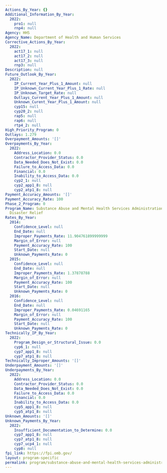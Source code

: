 ```yaml
---
Actions_By_Year: {}
Additional_Information_By_Year:
  2022:
    pro1: null
    rnp4: null
Agency: HHS
Agency_Name: Department of Health and Human Services
Corrective_Actions_By_Year:
  2022:
    act17_1: null
    act17_2: null
    act17_3: null
    rnp3: null
Description: null
Future_Outlook_By_Year:
  2022:
    IP_Current_Year_Plus_1_Amount: null
    IP_Unknown_Current_Year_Plus_1_Rate: null
    IP_Unknown_Target_Rate: null
    Outlays_Current_Year_Plus_1_Amount: null
    Unknown_Curent_Year_Plus_1_Amount: null
    cyp15: null
    cyp20_2: null
    rap5: null
    rap6: null
    rtp4_2: null
High_Priority_Program: 0
Outlays: 1.279
Overpayment_Amounts: '[]'
Overpayments_By_Year:
  2022:
    Address_Location: 0.0
    Contractor_Provider_Status: 0.0
    Data_Needed_Does_Not_Exist: 0.0
    Failure_to_Access_Data: 0.0
    Financial: 0.0
    Inability_to_Access_Data: 0.0
    cyp2_1: null
    cyp2_app1_8: null
    cyp2_atp1_8: null
Payment_Accuracy_Amounts: '[]'
Payment_Accuracy_Rate: 100
Phase_2_Program: 0
Program_Name: Substance Abuse and Mental Health Services Administration (SAMHSA) -
  Disaster Relief
Rates_By_Year:
  2014:
    Confidence_Level: null
    End_Date: null
    Improper_Payments_Rate: 11.904761899999999
    Margin_of_Error: null
    Payment_Accuracy_Rate: 100
    Start_Date: null
    Unknown_Payments_Rate: 0
  2015:
    Confidence_Level: null
    End_Date: null
    Improper_Payments_Rate: 1.37878788
    Margin_of_Error: null
    Payment_Accuracy_Rate: 100
    Start_Date: null
    Unknown_Payments_Rate: 0
  2016:
    Confidence_Level: null
    End_Date: null
    Improper_Payments_Rate: 0.04691165
    Margin_of_Error: null
    Payment_Accuracy_Rate: 100
    Start_Date: null
    Unknown_Payments_Rate: 0
Technically_IP_By_Year:
  2022:
    Program_Design_or_Structural_Issue: 0.0
    cyp6_1: null
    cyp7_app1_8: null
    cyp7_atp1_8: null
Technically_Improper_Amounts: '[]'
Underpayment_Amounts: '[]'
Underpayments_By_Year:
  2022:
    Address_Location: 0.0
    Contractor_Provider_Status: 0.0
    Data_Needed_Does_Not_Exist: 0.0
    Failure_to_Access_Data: 0.0
    Financial: 0.0
    Inability_to_Access_Data: 0.0
    cyp5_app1_8: null
    cyp5_atp1_8: null
Unknown_Amounts: '[]'
Unknown_Payments_By_Year:
  2022:
    Insufficient_Documentation_to_Determine: 0.0
    cyp7_app1_8: null
    cyp7_atp1_8: null
    cyp7_ucp4_1: null
    cyp8: null
fpi_link: https://fpi.omb.gov/
layout: program-specific
permalink: program/substance-abuse-and-mental-health-services-administration-sa-0fb10c37.html
---
```

